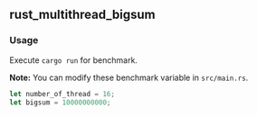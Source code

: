 ## rust_multithread_bigsum
### Usage
Execute `cargo run` for benchmark.

**Note:** You can modify these benchmark variable in `src/main.rs`.

```rust
let number_of_thread = 16;
let bigsum = 10000000000;
```
